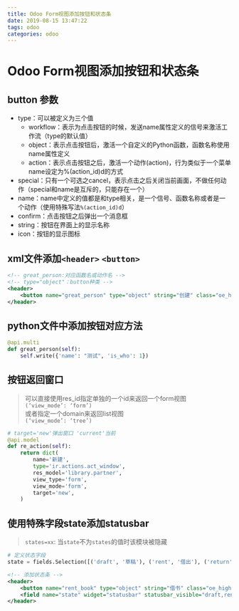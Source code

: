 ```yaml
---
title: Odoo Form视图添加按钮和状态条
date: 2019-08-15 13:47:22
tags: odoo
categories: odoo
---
```


# Odoo Form视图添加按钮和状态条

## button 参数

- type：可以被定义为三个值
  - workflow：表示为点击按钮的时候，发送name属性定义的信号来激活工作流（type的默认值）
  - object：表示点击按钮后，激活一个自定义的Python函数，函数名称使用name属性定义
  - action：表示点击按钮之后，激活一个动作(action)，行为类似于一个菜单name设定为%(action_id)d的方式
- special：只有一个可选之cancel，表示点击之后关闭当前画面，不做任何动作（special和name是互斥的，只能存在一个）
- name：name中定义的值都是和type相关，是一个信号、函数名称或者是一个动作（使用特殊写法`%(action_id)d`）
- confirm：点击按钮之后弹出一个消息框
- string：按钮在界面上的显示名称
- icon：按钮的显示图标


## xml文件添加`<header>` `<button>`

```xml
<!-- great_person:对应函数名或动作名 -->
<!-- type="object"：button种类 -->
<header>
    <button name="great_person" type="object" string="创建" class="oe_highlight" />
</header>
```
## python文件中添加按钮对应方法

```python
@api.multi
def great_person(self):
    self.write({'name': "测试", 'is_who': 1})
```

## 按钮返回窗口

> 可以直接使用res_id指定单独的一个id来返回一个form视图  
> `(‘view_mode’: ‘form’)`  
> 或者指定一个domain来返回list视图  
> `(‘view_mode’: ‘tree’)`

```python
# target='new'弹出窗口 'current'当前 
@api.model
def re_action(self):
    return dict(
        name='新建',
        type='ir.actions.act_window',
        res_model='library.partner',
        view_type='form',
        view_mode='form',
        target='new',
    )
```

## 使用特殊字段state添加statusbar

> `states=xx`: 当`state`不为`states`的值时该模块被隐藏

```python
# 定义状态字段
state = fields.Selection([('draft', '草稿'), ('rent', '借出'), ('return', '归还')], default='draft', string="状态")
```
```xml
<!-- 添加状态条 -->
<header>
    <button name="rent_book" type="object" string="借书" class="oe_highlight" states="draft"/>
    <field name="state" widget="statusbar" statusbar_visible="draft,rent,return"/>
</header>
```